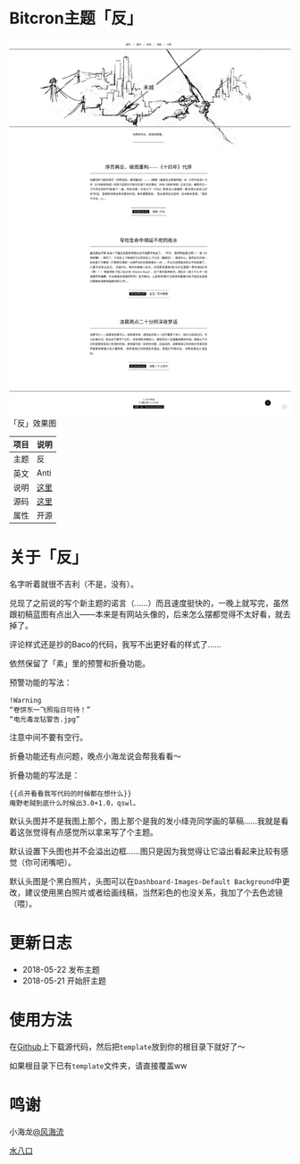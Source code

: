 # Bitcron主题「反」


![效果图](./Screenshot.png)
「反」效果图

| 项目 | 说明 |
| --- | --- |
| 主题 | 反 |
| 英文 | Anti |
| 说明 | [这里](/post/zi-zhi/bitcron-theme-anti) |
| 源码 | [这里](https://github.com/matrixk/bitcron-theme-anti) |
| 属性 | 开源 |

# 关于「反」

名字听着就很不吉利（不是，没有）。

兑现了之前说的写个新主题的诺言（……）而且速度挺快的，一晚上就写完，虽然跟初稿蓝图有点出入——本来是有网站头像的，后来怎么摆都觉得不太好看，就去掉了。

评论样式还是抄的Baco的代码，我写不出更好看的样式了……

依然保留了「素」里的预警和折叠功能。

预警功能的写法：

```
!Warning
“卷饼东一飞照指日可待！”
“电光毒龙钻警告.jpg”
```

注意中间不要有空行。

折叠功能还有点问题，晚点小海龙说会帮我看看～

折叠功能的写法是：

```
{{点开看看我写代码的时候都在想什么}}
庵野老贼到底什么时候出3.0+1.0，qswl。
```

默认头图并不是我图上那个，图上那个是我的发小绛尧同学画的草稿……我就是看着这张觉得有点感觉所以拿来写了个主题。

默认设置下头图也并不会溢出边框……图只是因为我觉得让它溢出看起来比较有感觉（你可闭嘴吧）。

默认头图是个黑白照片，头图可以在`Dashboard-Images-Default Background`中更改，建议使用黑白照片或者绘画线稿，当然彩色的也没关系，我加了个去色滤镜（喂）。


# 更新日志

- 2018-05-22 发布主题
- 2018-05-21 开始肝主题

# 使用方法

在[Github](https://github.com/matrixk/bitcron-theme-anti)上下载源代码，然后把`template`放到你的根目录下就好了～

如果根目录下已有`template`文件夹，请直接覆盖ww

# 鸣谢

小海龙[@风海流](https://weibo.com/seadragondrift)

[水八口](https://blog.shuiba.co)
